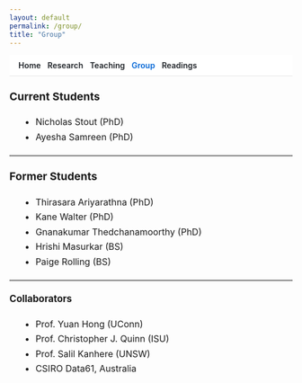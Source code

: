 ```yaml
---
layout: default
permalink: /group/
title: "Group"
---
```

<link rel="stylesheet" href="{{ '/assets/css/site-overrides.css?v=4' | relative_url }}">

<style>
/* Hide Cayman's blue header/footer */
.page-header{display:none!important}
footer.site-footer{display:none!important}

/* Content width + NO mid-word breaking */
.main-content{max-width:900px;margin:0 auto;padding:0 1rem!important;line-height:1.65}
.main-content, .main-content *{overflow-wrap:normal;word-break:normal;hyphens:auto}

/* Top nav (mobile wrapping handled by site-overrides.css) */
.topnav{
  position:sticky;top:0;z-index:20;
  display:flex;flex-wrap:wrap;gap:.4rem .75rem;align-items:center;
  padding:.6rem 1rem;background:#fff;border-bottom:1px solid #e5e5e5
}
.topnav a{text-decoration:none;font-weight:600;color:#1f2328}
.topnav a:hover{text-decoration:underline}
.topnav .active{color:#0366d6}

/* Page typography — use rem so global scaling applies */
.page-body{font-size:1rem;line-height:1.65}
.page-body h1{font-size:1.35rem;margin-top:1.2em}
.page-body h2{font-size:1.2rem;margin-top:1.1em}
.page-body h3{font-size:1.05rem;margin-top:1.0em}
.page-body ul{margin:.4rem 0 .8rem 1.2rem}
.page-body hr{margin:1.2em 0;border:0;border-top:1px solid #e5e5e5}
</style>

<nav class="topnav">
  <a href="/">Home</a>
  <a href="/research/">Research</a>
  <a href="/teaching/">Teaching</a>
  <a class="active" href="/group/">Group</a>
  <a href="/blog/">Readings</a>
</nav>

<div class="page-body" markdown="1">

## Current Students
- Nicholas Stout (PhD)  
- Ayesha Samreen (PhD)  

<hr>

## Former Students
- Thirasara Ariyarathna (PhD)  
- Kane Walter (PhD)  
- Gnanakumar Thedchanamoorthy (PhD)  
- Hrishi Masurkar (BS)  
- Paige Rolling (BS)

<hr>

### Collaborators
- Prof. Yuan Hong (UConn)  
- Prof. Christopher J. Quinn (ISU)  
- Prof. Salil Kanhere (UNSW)  
- CSIRO Data61, Australia

</div>
